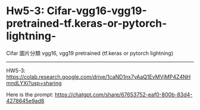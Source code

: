# Hw5-3: Cifar-vgg16-vgg19-pretrained-tf.keras-or-pytorch-lightning-
Cifar 圖片分類 vgg16, vgg19  pretrained (tf.keras or pytorch lightning)

------------------------------------

HW5-3:
https://colab.research.google.com/drive/1caND1nx7yAaQ1EvMVjMP4Z4NHmndLYXi?usp=sharing

Here is the prompt:
https://chatgpt.com/share/67653752-eaf0-800b-83d4-4278645e9ad8
